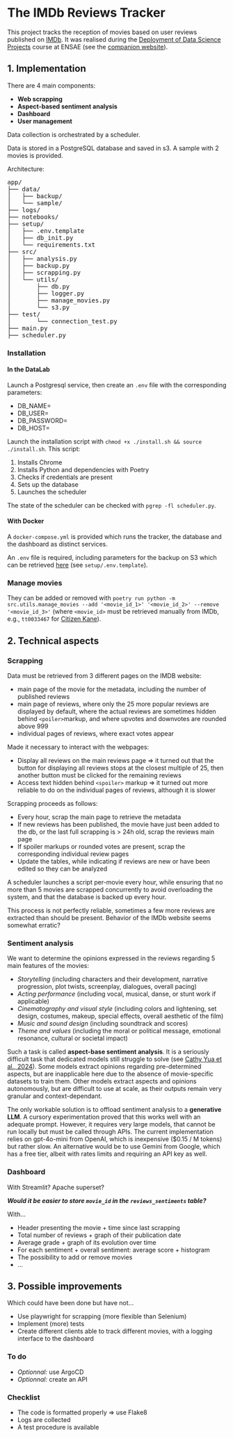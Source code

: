 # The IMDb Reviews Tracker
This project tracks the reception of movies based on user reviews published on [IMDb](https://www.imdb.com). It was realised during the [Deployment of Data Science Projects](https://www.ensae.fr/courses/6052-mise-en-production-des-projets-de-data-science) course at ENSAE (see the [companion website](https://ensae-reproductibilite.github.io/website/)).

## 1. Implementation
There are 4 main components:
- **Web scrapping**
- **Aspect-based sentiment analysis**
- **Dashboard**
- **User management**

Data collection is orchestrated by a scheduler.

Data is stored in a PostgreSQL database and saved in s3. A sample with 2 movies is provided.

Architecture:
<pre>
app/
├── data/
│   ├── backup/
│   └── sample/
├── logs/
├── notebooks/
├── setup/
│   ├── .env.template
│   ├── db_init.py
│   └── requirements.txt
├── src/
│   ├── analysis.py
│   ├── backup.py    
│   ├── scrapping.py
│   └── utils/
│       ├── db.py
│       ├── logger.py
│       ├── manage_movies.py
│       └── s3.py
├── test/
│       └── connection_test.py
├── main.py
├── scheduler.py</pre>

### Installation
#### In the DataLab
Launch a Postgresql service, then create an `.env` file with the corresponding parameters:
- DB_NAME=
- DB_USER=
- DB_PASSWORD=
- DB_HOST=

Launch the installation script with `chmod +x ./install.sh && source ./install.sh`. This script:
1. Installs Chrome
2. Installs Python and dependencies with Poetry
3. Checks if credentials are present
4. Sets up the database
5. Launches the scheduler

The state of the scheduler can be checked with `pgrep -fl scheduler.py`.

#### With Docker
A `docker-compose.yml` is provided which runs the tracker, the database and the dashboard as distinct services.

An `.env` file is required, including parameters for the backup on S3 which can be retrieved [here](https://datalab.sspcloud.fr/account/storage) (see `setup/.env.template`).

### Manage movies
They can be added or removed with `poetry run python -m src.utils.manage_movies --add '<movie_id_1>' '<movie_id_2>' --remove '<movie_id_3>'` (where `<movie_id>` must be retrieved manually from IMDb, e.g., `tt0033467` for [Citizen Kane](https://www.imdb.com/title/tt0033467/?ref_=fn_all_ttl_1)).

## 2. Technical aspects

### Scrapping
Data must be retrieved from 3 different pages on the IMDB website: 
- main page of the movie for the metadata, including the number of published reviews
- main page of reviews, where only the 25 more popular reviews are displayed by default, where the actual reviews are sometimes hidden behind `<poiler>`markup, and where upvotes and downvotes are rounded above 999
- individual pages of reviews, where exact votes appear

Made it necessary to interact with the webpages:
- Display all reviews on the main reviews page => it turned out that the button for displaying all reviews stops at the closest multiple of 25, then another button must be clicked for the remaining reviews
- Access text hidden behind `<spoiler>` markup => it turned out more reliable to do on the individual pages of reviews, although it is slower

Scrapping proceeds as follows:
- Every hour, scrap the main page to retrieve the metadata
- If new reviews has been published, the movie have just been added to the db, or the last full scrapping is > 24h old, scrap the reviews main page
- If spoiler markups or rounded votes are present, scrap the corresponding individual review pages
- Update the tables, while indicating if reviews are new or have been edited so they can be analyzed

A scheduler launches a script per-movie every hour, while ensuring that no more than 5 movies are scrapped concurrently to avoid overloading the system, and that the database is backed up every hour.

This process is not perfectly reliable, sometimes a few more reviews are extracted than should be present. Behavior of the IMDb website seems somewhat erratic?

### Sentiment analysis
We want to determine the opinions expressed in the reviews regarding 5 main features of the movies:
- *Storytelling* (including characters and their development, narrative progression, plot twists, screenplay, dialogues, overall pacing)
- *Acting performance* (including vocal, musical, danse, or stunt work if applicable)
- *Cinematography and visual style* (including colors and lightening, set design, costumes, makeup, special effects, overall aesthetic of the film)
- *Music and sound design* (including soundtrack and scores)
- *Theme and values* (including the moral or political message, emotional resonance, cultural or societal impact)

Such a task is called **aspect-base sentiment analysis**. It is a seriously difficult task that dedicated models still struggle to solve (see [Cathy Yua et al., 2024](https://arxiv.org/abs/2311.10777)). Some models extract opinions regarding pre-determined aspects, but are inapplicable here due to the absence of movie-specific datasets to train them. Other models extract aspects and opinions autonomously, but are difficult to use at scale, as their outputs remain very granular and context-dependant.

The only workable solution is to offload sentiment analysis to a **generative LLM**. A cursory experimentation proved that this works well with an adequate prompt. However, it requires very large models, that cannot be run locally but must be called through APIs. The current implementation relies on gpt-4o-mini from OpenAI, which is inexpensive ($0.15 / M tokens) but rather slow. An alternative would be to use Gemini from Google, which has a free tier, albeit with rates limits and requiring an API key as well.

### Dashboard
With Streamlit? Apache superset?

***Would it be easier to store `movie_id` in the `reviews_sentiments` table?***

With...
- Header presenting the movie + time since last scrapping
- Total number of reviews + graph of their publication date
- Average grade + graph of its evolution over time
- For each sentiment + overall sentiment: average score + histogram
- The possibility to add or remove movies
- ...

## 3. Possible improvements
Which could have been done but have not...
- Use playwright for scrapping (more flexible than Selenium)
- Implement (more) tests
- Create different clients able to track different movies, with a logging interface to the dashboard

### To do
- *Optionnal:* use ArgoCD
- *Optionnal:* create an API

### Checklist
- The code is formatted properly => use Flake8
- Logs are collected
- A test procedure is available